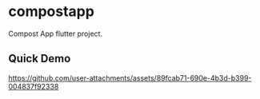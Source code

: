 # compostapp

Compost App flutter project.

## Quick Demo


https://github.com/user-attachments/assets/89fcab71-690e-4b3d-b399-004837f92338

